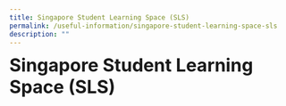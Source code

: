 ```yaml
---
title: Singapore Student Learning Space (SLS)
permalink: /useful-information/singapore-student-learning-space-sls
description: ""
---
```


**<font size=6>Singapore Student Learning Space (SLS)</font>**
